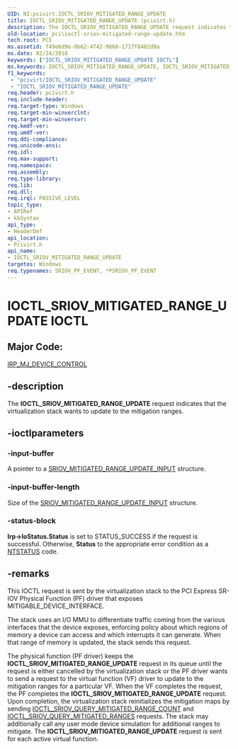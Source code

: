 ```yaml
---
UID: NI:pcivirt.IOCTL_SRIOV_MITIGATED_RANGE_UPDATE
title: IOCTL_SRIOV_MITIGATED_RANGE_UPDATE (pcivirt.h)
description: The IOCTL_SRIOV_MITIGATED_RANGE_UPDATE request indicates that the virtualization stack wants to update to the mitigation ranges.
old-location: pci\ioctl-sriov-mitigated-range-update.htm
tech.root: PCI
ms.assetid: f49e6d9e-0b62-4742-9868-1717f8482d9a
ms.date: 02/24/2018
keywords: ["IOCTL_SRIOV_MITIGATED_RANGE_UPDATE IOCTL"]
ms.keywords: IOCTL_SRIOV_MITIGATED_RANGE_UPDATE, IOCTL_SRIOV_MITIGATED_RANGE_UPDATE control code [Buses], PCI.ioctl-sriov-mitigated-range-update, pcivirt/IOCTL_SRIOV_MITIGATED_RANGE_UPDATE
f1_keywords:
 - "pcivirt/IOCTL_SRIOV_MITIGATED_RANGE_UPDATE"
 - "IOCTL_SRIOV_MITIGATED_RANGE_UPDATE"
req.header: pcivirt.h
req.include-header:
req.target-type: Windows
req.target-min-winverclnt:
req.target-min-winversvr:
req.kmdf-ver:
req.umdf-ver:
req.ddi-compliance:
req.unicode-ansi:
req.idl:
req.max-support:
req.namespace:
req.assembly:
req.type-library:
req.lib:
req.dll:
req.irql: PASSIVE_LEVEL
topic_type:
- APIRef
- kbSyntax
api_type:
- HeaderDef
api_location:
- Pcivirt.h
api_name:
- IOCTL_SRIOV_MITIGATED_RANGE_UPDATE
targetos: Windows
req.typenames: SRIOV_PF_EVENT, *PSRIOV_PF_EVENT
---
```


# IOCTL_SRIOV_MITIGATED_RANGE_UPDATE IOCTL


##  Major Code:


<a href="https://docs.microsoft.com/windows-hardware/drivers/ifs/irp-mj-device-control">IRP_MJ_DEVICE_CONTROL</a>

## -description


The  <b>IOCTL_SRIOV_MITIGATED_RANGE_UPDATE</b> request indicates that the virtualization stack wants to update to the mitigation ranges.


## -ioctlparameters




### -input-buffer

A pointer to a <a href="https://docs.microsoft.com/windows-hardware/drivers/ddi/pcivirt/ns-pcivirt-_sriov_mitigated_range_update_input">SRIOV_MITIGATED_RANGE_UPDATE_INPUT</a> structure.


### -input-buffer-length
Size of the <a href="https://docs.microsoft.com/windows-hardware/drivers/ddi/pcivirt/ns-pcivirt-_sriov_mitigated_range_update_input">SRIOV_MITIGATED_RANGE_UPDATE_INPUT</a> structure.


### -status-block

<b>Irp->IoStatus.Status</b> is set to STATUS_SUCCESS if the request is successful. Otherwise, <b>Status</b> to the appropriate error condition as a <a href="https://docs.microsoft.com/windows-hardware/drivers/kernel/ntstatus-values">NTSTATUS</a> code.


## -remarks

This IOCTL request is sent by the virtualization stack to the  PCI Express SR-IOV Physical Function (PF) driver that exposes MITIGABLE_DEVICE_INTERFACE.

The stack uses an I/O MMU to differentiate traffic coming from the various interfaces that the device exposes, enforcing policy about which regions of memory a device can access and which interrupts it can generate. When that range of memory is updated, the stack sends this request.

The physical function (PF driver) keeps the <b>IOCTL_SRIOV_MITIGATED_RANGE_UPDATE</b> request in its queue until the request is either cancelled by the virtualization stack or the PF driver
wants to send a request to the virtual function (VF) driver to update to the mitigation ranges for
a particular VF.  When the VF completes the request, the PF completes the <b>IOCTL_SRIOV_MITIGATED_RANGE_UPDATE</b> request.  Upon completion, the virtualization stack reinitializes the mitigation
maps by sending <a href="https://docs.microsoft.com/windows-hardware/drivers/ddi/pcivirt/ni-pcivirt-ioctl_sriov_query_mitigated_range_count">IOCTL_SRIOV_QUERY_MITIGATED_RANGE_COUNT</a> and
<a href="https://docs.microsoft.com/windows-hardware/drivers/ddi/pcivirt/ni-pcivirt-ioctl_sriov_query_mitigated_ranges">IOCTL_SRIOV_QUERY_MITIGATED_RANGES</a> requests.  The stack may additionally  call any
user mode device simulation for additional ranges to mitigate. The <b>IOCTL_SRIOV_MITIGATED_RANGE_UPDATE</b> request is sent for each active virtual function.



